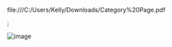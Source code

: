 
file:///C:/Users/Kelly/Downloads/Category%20Page.pdf

;

![image](https://github.com/user-attachments/assets/3118607b-c495-4b2d-b6a8-23c355b0a405)
